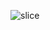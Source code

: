 ![slice](https://capsule-render.vercel.app/api?type=slice&color=auto&height=200&text=css%20portfolio&fontAlign=70&rotate=13&fontAlignY=25&desc=seulzzang's%20GitHub&descAlign=70.&descAlignY=44)
